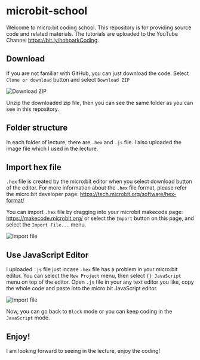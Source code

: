 # microbit-school
Welcome to micro:bit coding school. This repository is for providing source code and related materials.
The tutorials are uploaded to the YouTube Channel https://bit.ly/hohparkCoding.

## Download 
If you are not familiar with GitHub, you can just download the code. Select `Clone or download` button and select `Download ZIP` 

![Download ZIP](https://seunghoh.github.io/microbit-school/images/downloadcode.png)

Unzip the downloaded zip file, then you can see the same folder as you can see in this repository.

## Folder structure
In each folder of lecture, there are `.hex` and `.js` file. I also uploaded the image file which I used in the lecture.

## Import hex file
`.hex` file is created by the micro:bit editor when you select download button of the editor. For more information about the `.hex` file format, please refer the micro:bit developer page: https://tech.microbit.org/software/hex-format/

You can import `.hex` file by dragging into your microbit makecode page: https://makecode.microbit.org/ or select the `Import` button on this page, and select the `Import File...` menu.

![Import file](https://seunghoh.github.io/microbit-school/images/importproject.png)

## Use JavaScript Editor
I uploaded `.js` file just incase `.hex` file has a problem in your micro:bit editor. You can select the `New Project` menu, then select `{} JavaScript` menu on top of the editor. Open `.js` file in your any text editor you like, copy the whole code and paste into the micro:bit JavaScript editor.

![Import file](https://seunghoh.github.io/microbit-school/images/inputjavascript.png)

Now, you can go back to `Block` mode or you can keep coding in the `JavaScript` mode.

## Enjoy!
I am looking forward to seeing in the lecture, enjoy the coding!
